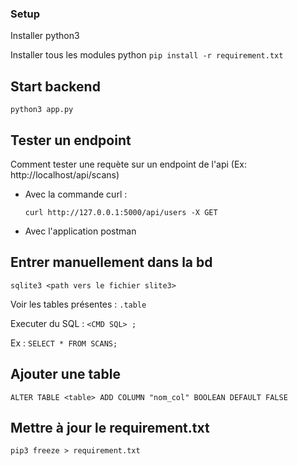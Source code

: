 ### Setup

Installer python3

Installer tous les modules python
```pip install -r requirement.txt```


## Start backend

```python3 app.py```


## Tester un endpoint

Comment tester une requète sur un endpoint de l'api (Ex: http://localhost/api/scans)

- Avec la commande curl :

    ```curl http://127.0.0.1:5000/api/users -X GET```

- Avec l'application postman


## Entrer manuellement dans la bd

```sqlite3 <path vers le fichier slite3>```

Voir les tables présentes : ```.table```

Executer du SQL : ```<CMD SQL> ;```

Ex : ```SELECT * FROM SCANS;```

## Ajouter une table

```ALTER TABLE <table> ADD COLUMN "nom_col" BOOLEAN DEFAULT FALSE```


## Mettre à jour le requirement.txt

```pip3 freeze > requirement.txt```